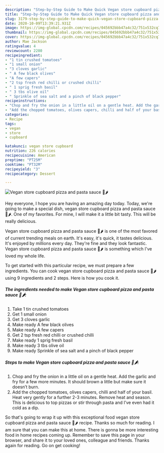 ```yaml
---
description: "Step-by-Step Guide to Make Quick Vegan store cupboard pizza and pasta sauce 🌱🌶"
title: "Step-by-Step Guide to Make Quick Vegan store cupboard pizza and pasta sauce 🌱🌶"
slug: 3179-step-by-step-guide-to-make-quick-vegan-store-cupboard-pizza-and-pasta-sauce
date: 2020-10-09T13:39:21.931Z
image: https://img-global.cpcdn.com/recipes/045692bbb47a4c32/751x532cq70/vegan-store-cupboard-pizza-and-pasta-sauce-🌱🌶-recipe-main-photo.jpg
thumbnail: https://img-global.cpcdn.com/recipes/045692bbb47a4c32/751x532cq70/vegan-store-cupboard-pizza-and-pasta-sauce-🌱🌶-recipe-main-photo.jpg
cover: https://img-global.cpcdn.com/recipes/045692bbb47a4c32/751x532cq70/vegan-store-cupboard-pizza-and-pasta-sauce-🌱🌶-recipe-main-photo.jpg
author: Mae Jackson
ratingvalue: 4
reviewcount: 2280
recipeingredient:
- "1 tin crushed tomatoes"
- "1 small onion"
- "3 cloves garlic"
- " A few black olives"
- "A few capers"
- "2 tsp fresh red chilli or crushed chilli"
- " 1 sprig fresh basil"
- " 3 tbs olive oil"
- " Sprinkle of sea salt and a pinch of black pepper"
recipeinstructions:
- "Chop and fry the onion in a little oil on a gentle heat. Add the garlic and fry for a few more minutes. It should brown a little but make sure it doesn’t burn."
- "Add the chopped tomatoes, olives capers, chilli and half of your basil. Heat very gently for a further 2-3 minutes. Remove heat and season. This is delicious to top pizzas or stir through pasta and I’ve even had it cold as a dip."
categories:
- Recipe
tags:
- vegan
- store
- cupboard

katakunci: vegan store cupboard 
nutrition: 226 calories
recipecuisine: American
preptime: "PT25M"
cooktime: "PT32M"
recipeyield: "3"
recipecategory: Dessert

---
```



![Vegan store cupboard pizza and pasta sauce 🌱🌶](https://img-global.cpcdn.com/recipes/045692bbb47a4c32/751x532cq70/vegan-store-cupboard-pizza-and-pasta-sauce-🌱🌶-recipe-main-photo.jpg)

Hey everyone, I hope you are having an amazing day today. Today, we're going to make a special dish, vegan store cupboard pizza and pasta sauce 🌱🌶. One of my favorites. For mine, I will make it a little bit tasty. This will be really delicious.

Vegan store cupboard pizza and pasta sauce 🌱🌶 is one of the most favored of current trending meals on earth. It's easy, it's quick, it tastes delicious. It's enjoyed by millions every day. They're fine and they look fantastic. Vegan store cupboard pizza and pasta sauce 🌱🌶 is something which I've loved my whole life.




To get started with this particular recipe, we must prepare a few ingredients. You can cook vegan store cupboard pizza and pasta sauce 🌱🌶 using 9 ingredients and 2 steps. Here is how you cook it.

<!--inarticleads1-->

##### The ingredients needed to make Vegan store cupboard pizza and pasta sauce 🌱🌶:

1. Take 1 tin crushed tomatoes
1. Get 1 small onion
1. Get 3 cloves garlic
1. Make ready  A few black olives
1. Make ready A few capers
1. Get 2 tsp fresh red chilli or crushed chilli
1. Make ready  1 sprig fresh basil
1. Make ready  3 tbs olive oil
1. Make ready  Sprinkle of sea salt and a pinch of black pepper




<!--inarticleads2-->

##### Steps to make Vegan store cupboard pizza and pasta sauce 🌱🌶:

1. Chop and fry the onion in a little oil on a gentle heat. Add the garlic and fry for a few more minutes. It should brown a little but make sure it doesn’t burn.
1. Add the chopped tomatoes, olives capers, chilli and half of your basil. Heat very gently for a further 2-3 minutes. Remove heat and season. This is delicious to top pizzas or stir through pasta and I’ve even had it cold as a dip.




So that's going to wrap it up with this exceptional food vegan store cupboard pizza and pasta sauce 🌱🌶 recipe. Thanks so much for reading. I am sure that you can make this at home. There is gonna be more interesting food in home recipes coming up. Remember to save this page in your browser, and share it to your loved ones, colleague and friends. Thanks again for reading. Go on get cooking!
